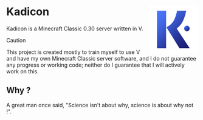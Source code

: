 # Kadicon <img align="right" width="128" height="128" src="https://github.com/Sailing-With-Coffee/Kadicon/raw/master/icon.png" alt="Kadicon icon" />

Kadicon is a Minecraft Classic 0.30 server written in V.
> [!CAUTION]
> This project is created mostly to train myself to use V and have my own Minecraft Classic server software, and I do not guarantee any progress or working code; neither do I guarantee that I will actively work on this.

## Why ?
A great man once said, "Science isn't about why, science is about why not !".